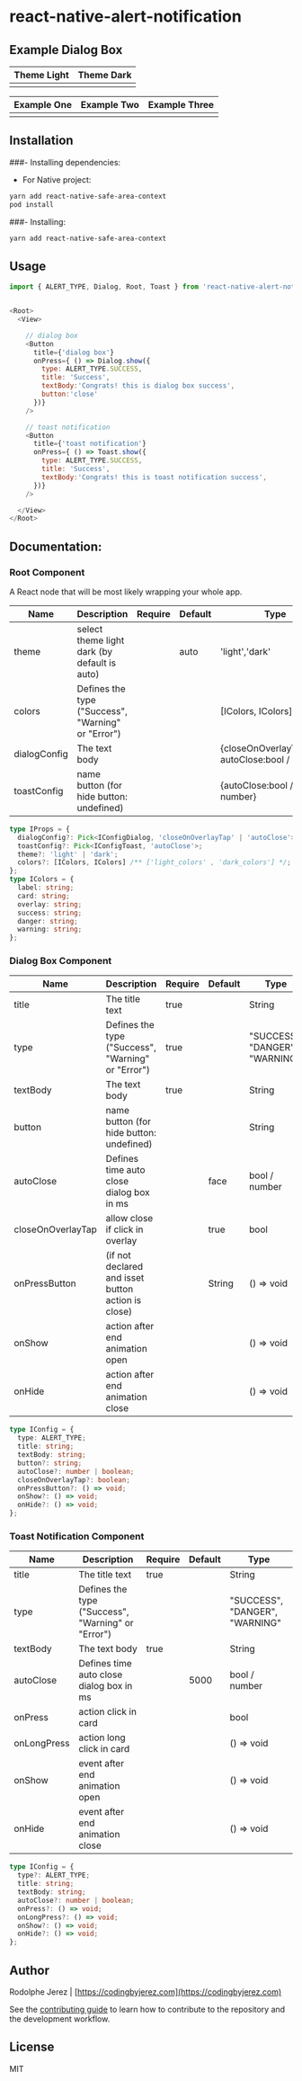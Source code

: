 # react-native-alert-notification


## Example Dialog Box

|                          Theme Light                          |                          Theme Dark                           |
| :-----------------------------------------------------------: | :-----------------------------------------------------------: |
| ||

|                          Example One                          |                          Example Two                          |                         Example Three                         |
| :-----------------------------------------------------------: | :-----------------------------------------------------------: | :-----------------------------------------------------------: |
|  |  |  |



## Installation
###- Installing dependencies:
- For Native project:
```sh
yarn add react-native-safe-area-context
pod install
```

###- Installing:
```sh
yarn add react-native-safe-area-context
```

## Usage

```js
import { ALERT_TYPE, Dialog, Root, Toast } from 'react-native-alert-notification';


<Root>
  <View>

    // dialog box
    <Button
      title={'dialog box'}
      onPress={ () => Dialog.show({
        type: ALERT_TYPE.SUCCESS,
        title: 'Success',
        textBody:'Congrats! this is dialog box success',
        button:'close'
      })}
    />

    // toast notification
    <Button
      title={'toast notification'}
      onPress={ () => Toast.show({
        type: ALERT_TYPE.SUCCESS,
        title: 'Success',
        textBody:'Congrats! this is toast notification success',
      })}
    />

  </View>
</Root>
```

## Documentation:

### Root Component
A React node that will be most likely wrapping your whole app.

| Name                | Description                                           | Require  | Default  | Type                                                 |
| ------------------- | ----------------------------------------------------- | -------- | -------- | ---------------------------------------------------- |
| theme               | select theme light dark  (by default is auto)         |          | auto     | 'light','dark'                                       |
| colors              | Defines the type ("Success", "Warning" or "Error")    |          |          | [IColors<light>, IColors<dark>]                      |
| dialogConfig        | The text body                                         |          |          | {closeOnOverlayTap:bool, autoClose:bool / number}    |
| toastConfig         | name button (for hide button: undefined)              |          |          | {autoClose:bool / number}                            |

```ts
type IProps = {
  dialogConfig?: Pick<IConfigDialog, 'closeOnOverlayTap' | 'autoClose'>;
  toastConfig?: Pick<IConfigToast, 'autoClose'>;
  theme?: 'light' | 'dark';
  colors?: [IColors, IColors] /** ['light_colors' , 'dark_colors'] */;
};
type IColors = {
  label: string;
  card: string;
  overlay: string;
  success: string;
  danger: string;
  warning: string;
};
```


### Dialog Box Component

| Name                | Description                                         | Require  | Default  | Type                              |
| ------------------- | --------------------------------------------------- | -------- | -------- | --------------------------------- |
| title               | The title text                                      |   true   |          | String                            |
| type                | Defines the type ("Success", "Warning" or "Error")  |   true   |          | "SUCCESS", "DANGER", "WARNING"    |
| textBody            | The text body                                       |   true   |          | String                            |
| button              | name button (for hide button: undefined)            |          |          | String                          |
| autoClose           | Defines time auto close dialog box in ms            |          | face     | bool / number                     |
| closeOnOverlayTap   | allow close if click in overlay                     |          | true     | bool                              |
| onPressButton       | (if not declared and isset button action is close)  |          | String   | () => void                        |
| onShow              | action after end animation open                      |          |        | () => void                        |
| onHide              | action after end animation close                     |          |          | () => void                        |

```ts
type IConfig = {
  type: ALERT_TYPE;
  title: string;
  textBody: string;
  button?: string;
  autoClose?: number | boolean;
  closeOnOverlayTap?: boolean;
  onPressButton?: () => void;
  onShow?: () => void;
  onHide?: () => void;
};
```


### Toast Notification Component

| Name          | Description                                         | Require  | Default  | Type                              |
| ------------- | --------------------------------------------------- | -------- | -------- | --------------------------------- |
| title         | The title text                                      |   true   |          | String                            |
| type          | Defines the type ("Success", "Warning" or "Error")  |          |          | "SUCCESS", "DANGER", "WARNING"    |
| textBody      | The text body                                       |   true   |          | String                            |
| autoClose     | Defines time auto close dialog box in ms            |          |   5000   | bool / number                     |
| onPress       | action click in card                                |          |          | bool                              |
| onLongPress   | action long click in card                           |          |          | () => void                        |
| onShow        | event after end animation open                      |          |          | () => void                        |
| onHide        | event after end animation close                     |          |          | () => void                        |

```ts
type IConfig = {
  type?: ALERT_TYPE;
  title: string;
  textBody: string;
  autoClose?: number | boolean;
  onPress?: () => void;
  onLongPress?: () => void;
  onShow?: () => void;
  onHide?: () => void;
};
```

## Author

Rodolphe Jerez | [https://codingbyjerez.com](https://codingbyjerez.com)


See the [contributing guide](CONTRIBUTING.md) to learn how to contribute to the repository and the development workflow.

## License

MIT
